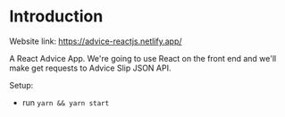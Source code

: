 # Introduction
Website link: https://advice-reactjs.netlify.app/

 A React Advice App. We're going to use React on the front end and we'll make get requests to Advice Slip JSON API.


Setup:
- run ```yarn && yarn start```

